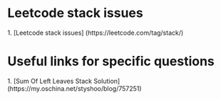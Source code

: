 # Leetcode stack issues
<p>1. [Leetcode stack issues] (https://leetcode.com/tag/stack/)

# Useful links for specific questions
<p>1. [Sum Of Left Leaves Stack Solution] (https://my.oschina.net/styshoo/blog/757251)

